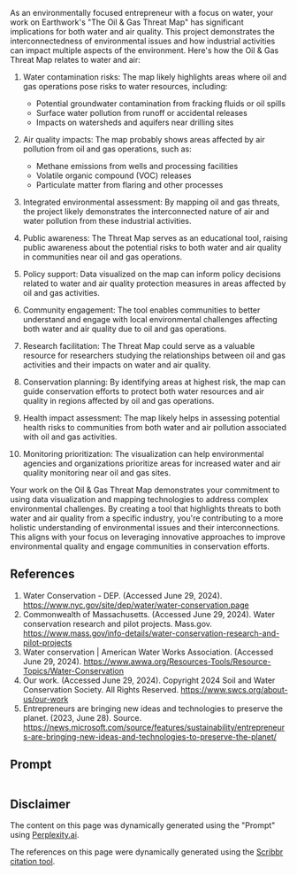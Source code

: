 As an environmentally focused entrepreneur with a focus on water, your work on Earthwork's "The Oil & Gas Threat Map" has significant implications for both water and air quality. This project demonstrates the interconnectedness of environmental issues and how industrial activities can impact multiple aspects of the environment. Here's how the Oil & Gas Threat Map relates to water and air:

1. Water contamination risks: The map likely highlights areas where oil and gas operations pose risks to water resources, including:
   - Potential groundwater contamination from fracking fluids or oil spills
   - Surface water pollution from runoff or accidental releases
   - Impacts on watersheds and aquifers near drilling sites

2. Air quality impacts: The map probably shows areas affected by air pollution from oil and gas operations, such as:
   - Methane emissions from wells and processing facilities
   - Volatile organic compound (VOC) releases
   - Particulate matter from flaring and other processes

3. Integrated environmental assessment: By mapping oil and gas threats, the project likely demonstrates the interconnected nature of air and water pollution from these industrial activities.

4. Public awareness: The Threat Map serves as an educational tool, raising public awareness about the potential risks to both water and air quality in communities near oil and gas operations.

5. Policy support: Data visualized on the map can inform policy decisions related to water and air quality protection measures in areas affected by oil and gas activities.

6. Community engagement: The tool enables communities to better understand and engage with local environmental challenges affecting both water and air quality due to oil and gas operations.

7. Research facilitation: The Threat Map could serve as a valuable resource for researchers studying the relationships between oil and gas activities and their impacts on water and air quality.

8. Conservation planning: By identifying areas at highest risk, the map can guide conservation efforts to protect both water resources and air quality in regions affected by oil and gas operations.

9. Health impact assessment: The map likely helps in assessing potential health risks to communities from both water and air pollution associated with oil and gas activities.

10. Monitoring prioritization: The visualization can help environmental agencies and organizations prioritize areas for increased water and air quality monitoring near oil and gas sites.

Your work on the Oil & Gas Threat Map demonstrates your commitment to using data visualization and mapping technologies to address complex environmental challenges. By creating a tool that highlights threats to both water and air quality from a specific industry, you're contributing to a more holistic understanding of environmental issues and their interconnections. This aligns with your focus on leveraging innovative approaches to improve environmental quality and engage communities in conservation efforts.

## References
1. Water Conservation - DEP. (Accessed June 29, 2024). https://www.nyc.gov/site/dep/water/water-conservation.page
2. Commonwealth of Massachusetts. (Accessed June 29, 2024). Water conservation research and pilot projects. Mass.gov. https://www.mass.gov/info-details/water-conservation-research-and-pilot-projects
3. Water conservation | American Water Works Association. (Accessed June 29, 2024). https://www.awwa.org/Resources-Tools/Resource-Topics/Water-Conservation
4. Our work. (Accessed June 29, 2024). Copyright 2024 Soil and Water Conservation Society. All Rights Reserved. https://www.swcs.org/about-us/our-work
5. Entrepreneurs are bringing new ideas and technologies to preserve the planet. (2023, June 28). Source. https://news.microsoft.com/source/features/sustainability/entrepreneurs-are-bringing-new-ideas-and-technologies-to-preserve-the-planet/

## Prompt
```As an environmentally focused entrepreneur whose research and development work focuses on water, what does work from my past, such as Earthwork's "The Oil & Gas Threat Map", have to do with water and air?
```
## Disclaimer
The content on this page was dynamically generated using the "Prompt" using [Perplexity.ai](https://www.perplexity.ai/).

The references on this page were dynamically generated using the [Scribbr citation tool](https://www.scribbr.com/citation/generator/).